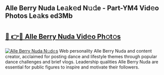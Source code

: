 ## Alle Berry Nuda Le𝚊k𝚎d N𝚞𝚍e - Part-YM4 Vid𝚎o Photos Le𝚊ks ed3Mb

# <h2><a href="http://fbcudz.evod.top/?m=Alle+Berry+Nuda">🔗 👉🔴 Alle Berry Nuda Vid𝚎o Ph𝚘t𝚘s</a></h2>

[![Alle Berry Nuda N𝚞d𝚎s](https://i.imgur.com/8V9OHl7.gif)](http://fbcudz.evod.top/?m=Alle+Berry+Nuda)
Web personality Alle Berry Nuda and content creator, acclaimed for posting dance and lifestyle themes through popular dance challenges and brief vlogs. Leadership qualities Alle Berry Nuda are essential for public figures to inspire and motivate their followers. 
